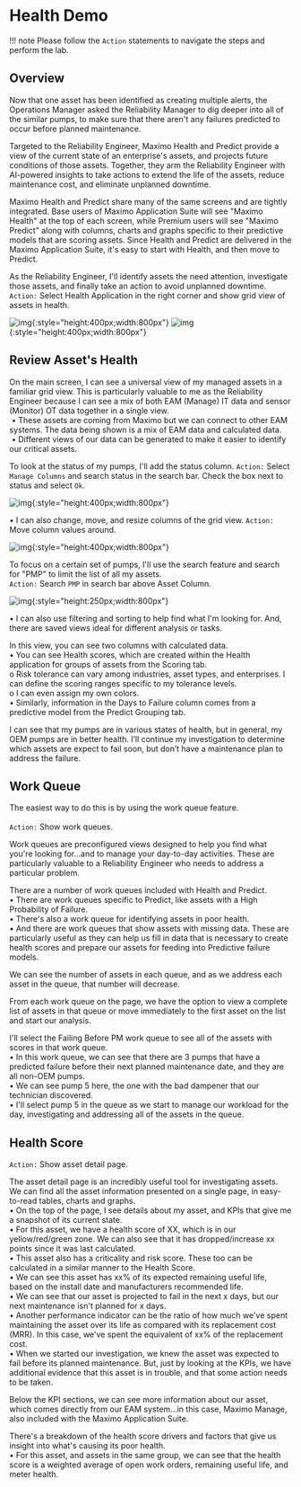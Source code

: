 # Health Demo

!!! note
    Please follow the `Action` statements to navigate the steps and perform the lab.

## Overview

Now that one asset has been identified as creating multiple alerts, the Operations Manager asked the Reliability Manager to dig deeper into all of the similar pumps, to make sure that there aren't any failures predicted to occur before planned maintenance.

Targeted to the Reliability Engineer, Maximo Health and Predict provide a view of the current state of an enterprise's assets, and projects future conditions of those assets.  Together, they arm the Reliability Engineer with AI-powered insights to take actions to extend the life of the assets, reduce maintenance cost, and eliminate unplanned downtime.

Maximo Health and Predict share many of the same screens and are tightly integrated.  Base users of Maximo Application Suite will see "Maximo Health" at the top of each screen, while Premium users will see "Maximo Predict" along with columns, charts and graphs specific to their predictive models that are scoring assets.  Since Health and Predict are delivered in the Maximo Application Suite, it's easy to start with Health, and then move to Predict.

As the Reliability Engineer, I'll identify assets the need attention, investigate those assets, and finally take an action to avoid unplanned downtime.<br>
`Action:` Select Health Application in the right corner and show grid view of assets in health.

![img](/img/apm_fs21/healthapp.png){:style="height:400px;width:800px"}
![img](/img/apm_fs21/gridview.png){:style="height:400px;width:800px"}

## Review Asset's Health
On the main screen, I can see a universal view of my managed assets in a familiar grid view. This is particularly valuable to me as the Reliability Engineer because I can see a mix of both EAM (Manage) IT data and sensor (Monitor) OT data together in a single view.<br>
 • These assets are coming from Maximo but we can connect to other EAM systems.  The data being shown is a mix of EAM data and calculated data.<br>
 • Different views of our data can be generated to make it easier to identify our critical assets.<br>

To look at the status of my pumps, I'll add the status column.
`Action:` Select `Manage Columns` and search status in the search bar. Check the box next to status and select `Ok`.

![img](/img/apm_fs21/lookupcolumn.png){:style="height:400px;width:800px"}

 • I can also change, move, and resize columns of the grid view.
 `Action:` Move column values around.

![img](/img/apm_fs21/movecolumn.png){:style="height:400px;width:800px"}

To focus on a certain set of pumps, I'll use the search feature and search for "PMP" to limit the list of all my assets.<br>
`Action:` Search `PMP` in search bar above Asset Column.

![img](/img/apm_fs21/pumpstatus.png){:style="height:250px;width:800px"}

 • I can also use filtering and sorting to help find what I'm looking for.  And, there are saved views ideal for different analysis or tasks.<br>

In this view, you can see two columns with calculated data.<br>
 • You can see Health scores, which are created within the Health application for groups of assets from the Scoring tab.<br>
    o Risk tolerance can vary among industries, asset types, and enterprises.  I can define the scoring ranges specific to my tolerance levels.<br>
    o I can even assign my own colors.<br>
 • Similarly, information in the Days to Failure column comes from a predictive model from the Predict Grouping tab.

I can see that my pumps are in various states of health, but in general, my OEM pumps are in better health.  I’ll continue my investigation to determine which assets are expect to fail soon, but don’t have a maintenance plan to address the failure.

## Work Queue
The easiest way to do this is by using the work queue feature.<br>  
`Action:` Show work queues.

Work queues are preconfigured views designed to help you find what you're looking for...and to manage your day-to-day activities.  These are particularly valuable to a Reliability Engineer who needs to address a particular problem.

There are a number of work queues included with Health and Predict.<br>
 • There are work queues specific to Predict, like assets with a High Probability of Failure.<br>
 • There's also a work queue for identifying assets in poor health.<br>
 • And there are work queues that show assets with missing data. These are particularly useful as they can help us fill in data that is necessary to create health scores and prepare our assets for feeding into Predictive failure models.

We can see the number of assets in each queue, and as we address each asset in the queue, that number will decrease.

From each work queue on the page, we have the option to view a complete list of assets in that queue or move immediately to the first asset on the list and start our analysis.

I'll select the Failing Before PM work queue to see all of the assets with scores in that work queue.<br>
•	In this work queue, we can see that there are 3 pumps that have a predicted failure before their next planned maintenance date, and they are all non-OEM pumps.<br>
•	We can see pump 5 here, the one with the bad dampener that our technician discovered.<br>
•	I'll select pump 5 in the queue as we start to manage our workload for the day, investigating and addressing all of the assets in the queue.


## Health Score

`Action:` Show asset detail page.<br>

The asset detail page is an incredibly useful tool for investigating assets.  We can find all the asset information presented on a single page, in easy-to-read tables, charts and graphs.<br>
•	On the top of the page, I see details about my asset, and KPIs that give me a snapshot of its current state.<br>
•	For this asset, we have a health score of XX, which is in our yellow/red/green zone.  We can also see that it has dropped/increase xx points since it was last calculated.<br>
•	This asset also has a criticality and risk score.  These too can be calculated in a similar manner to the Health Score.<br>
•	We can see this asset has xx% of its expected remaining useful life, based on the install date and manufacturers recommended life.<br>
•	We can see that our asset is projected to fail in the next x days, but our next maintenance isn't planned for x days.<br>
•	Another performance indicator can be the ratio of how much we've spent maintaining the asset over its life as compared with its replacement cost (MRR). In this case, we've spent the equivalent of xx% of the replacement cost.<br> 
•	When we started our investigation, we knew the asset was expected to fail before its planned maintenance.  But, just by looking at the KPIs, we have additional evidence that this asset is in trouble, and that some action needs to be taken.

Below the KPI sections, we can see more information about our asset, which comes directly from our EAM system...in this case, Maximo Manage, also included with the Maximo Application Suite. 

There's a breakdown of the health score drivers and factors that give us insight into what's causing its poor health.<br>
•	For this asset, and assets in the same group, we can see that the health score is a weighted average of open work orders, remaining useful life, and meter health.













